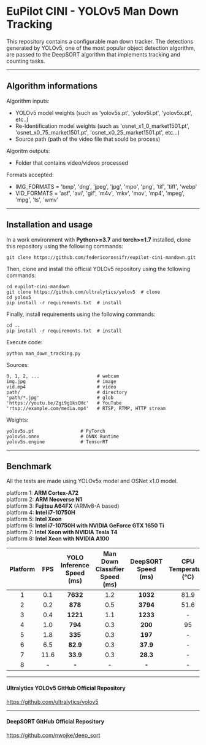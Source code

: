 # EuPilot CINI - YOLOv5 Man Down Tracking

This repository contains a configurable man down tracker. The detections generated by YOLOv5, one of the most popular object detection algorithm, are passed to the DeepSORT algorithm that implements tracking and counting tasks.

***

## Algorithm informations

Algorithm inputs:
- YOLOv5 model weights (such as 'yolov5s.pt', 'yolov5l.pt', 'yolov5x.pt', etc..) 
- Re-Identification model weights (such as 'osnet_x1_0_market1501.pt', 'osnet_x0_75_market1501.pt', 'osnet_x0_25_market1501.pt', etc...)
- Source path (path of the video file that sould be process)

Algoritm outputs:
- Folder that contains video/videos processed

Formats accepted:
- IMG_FORMATS = 'bmp', 'dng', 'jpeg', 'jpg', 'mpo', 'png', 'tif', 'tiff', 'webp'
- VID_FORMATS = 'asf', 'avi', 'gif', 'm4v', 'mkv', 'mov', 'mp4', 'mpeg', 'mpg', 'ts', 'wmv'

***

## Installation and usage

In a work environment with **Python>=3.7** and **torch>=1.7** installed, clone this repository using the following commands:
```
git clone https://github.com/federicorossifr/eupilot-cini-mandown.git
```
Then, clone and install the official YOLOv5 repository using the following commands:
```
cd eupilot-cini-mandown
git clone https://github.com/ultralytics/yolov5  # clone
cd yolov5
pip install -r requirements.txt  # install
```
Finally, install requirements using the following commands:
```
cd ..
pip install -r requirements.txt  # install
```
Execute code:
```
python man_down_tracking.py
```

Sources:

    0, 1, 2, ...                     # webcam
    img.jpg                          # image
    vid.mp4                          # video
    path/                            # directory
    'path/*.jpg'                     # glob
    'https://youtu.be/Zgi9g1ksQHc'   # YouTube
    'rtsp://example.com/media.mp4'   # RTSP, RTMP, HTTP stream

Weights:

    yolov5s.pt                 # PyTorch
    yolov5s.onnx               # ONNX Runtime
    yolov5s.engine             # TensorRT

***
## Benchmark

All the tests are made using YOLOv5x model and OSNet x1.0 model.
   
platform 1: **ARM Cortex-A72**  
platform 2: **ARM Neoverse N1**  
platform 3: **Fujitsu A64FX** (ARMv8-A based)   
platform 4: **Intel i7-10750H**     
platform 5: **Intel Xeon**   
platform 6: **Intel i7-10750H with NVIDIA GeForce GTX 1650 Ti**  
platform 7: **Intel Xeon with NVIDIA Tesla T4**  
platform 8: **Intel Xeon with NVIDIA A100**  

| Platform | FPS | YOLO Inference Speed<br>(ms) | Man Down Classifier Speed<br>(ms) | DeepSORT Speed<br>(ms) | CPU Temperature<br>(°C) | CPU Power Consumption<br>(W) | GPU Temperature<br>(°C) | GPU Power Consumption<br>(W) |
|:-:|:-:|:-:|:-:|:-:|:-:|:-:|:-:|:-:|
| 1 | 0.1 | **7632** | 1.2 | **1032** | 81.9 | - | - | - |
| 2 | 0.2 | **878** | 0.5 | **3794** | 51.6 | - | - | - | 
| 3 | 0.4 | **1221** | 1.1 | **1233** | - | - | - | - |
| 4 | 1.0 | **794** | 0.3 | **200** | 95 | - | - | - |
| 5 | 1.8 | **335** | 0.3 | **197** | - | - | - | - |
| 6 | 6.5 | **82.9** | 0.3 | **37.9** | - | - | 74.8 | 38.5 |
| 7 | 11.6 | **33.9** | 0.3 | **28.3** | - | - | 49.4 | 57 |
| 8 | - | **-** | - | **-** | - | - | - | - |

<!-- <p align = "center"><img width="600" src="yolo_inference_speed.png"></p>

<p align = "center"><img width="600" src="deep_sort_speed.png"></p> -->

***

#### Ultralytics YOLOv5 GitHub Official Repository
https://github.com/ultralytics/yolov5

***

#### DeepSORT GitHub Official Repository
https://github.com/nwojke/deep_sort